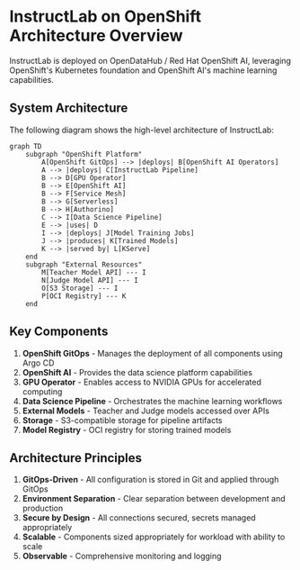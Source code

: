 # InstructLab on OpenShift Architecture Overview

InstructLab is deployed on OpenDataHub / Red Hat OpenShift AI, leveraging OpenShift's Kubernetes foundation and OpenShift AI's machine learning capabilities.

## System Architecture

The following diagram shows the high-level architecture of InstructLab:

```mermaid
graph TD
    subgraph "OpenShift Platform"
        A[OpenShift GitOps] --> |deploys| B[OpenShift AI Operators]
        A --> |deploys| C[InstructLab Pipeline]
        B --> D[GPU Operator]
        B --> E[OpenShift AI]
        B --> F[Service Mesh]
        B --> G[Serverless]
        B --> H[Authorino]
        C --> I[Data Science Pipeline]
        E --> |uses| D
        I --> |deploys| J[Model Training Jobs]
        J --> |produces| K[Trained Models]
        K --> |served by| L[KServe]
    end
    subgraph "External Resources"
        M[Teacher Model API] --- I
        N[Judge Model API] --- I
        O[S3 Storage] --- I
        P[OCI Registry] --- K
    end
```

## Key Components

1. **OpenShift GitOps** - Manages the deployment of all components using Argo CD
2. **OpenShift AI** - Provides the data science platform capabilities
3. **GPU Operator** - Enables access to NVIDIA GPUs for accelerated computing
4. **Data Science Pipeline** - Orchestrates the machine learning workflows
5. **External Models** - Teacher and Judge models accessed over APIs
6. **Storage** - S3-compatible storage for pipeline artifacts
7. **Model Registry** - OCI registry for storing trained models

## Architecture Principles

1. **GitOps-Driven** - All configuration is stored in Git and applied through GitOps
2. **Environment Separation** - Clear separation between development and production
3. **Secure by Design** - All connections secured, secrets managed appropriately
4. **Scalable** - Components sized appropriately for workload with ability to scale
5. **Observable** - Comprehensive monitoring and logging